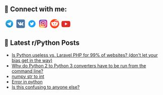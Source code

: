 ## 🔎 Connect with me:
[<img src="https://github.com/bullbesh/bullbesh/blob/main/images/Telegram.png" width="32" height="32" />](https://t.me/bullbesh)
[<img src="https://github.com/bullbesh/bullbesh/blob/main/images/VK.png" width="32" height="32" />](https://vk.com/bullbesh)
[<img src="https://github.com/bullbesh/bullbesh/blob/main/images/Twitter.png" width="32" height="32" />](https://twitter.com/bullbesh1)
[<img src="https://github.com/bullbesh/bullbesh/blob/main/images/Instagram.png" width="32" height="32" />](https://www.instagram.com/bullbesh)
[<img src="https://github.com/bullbesh/bullbesh/blob/main/images/Reddit.png" width="32" height="32" />](https://www.reddit.com/user/bullbesh)
[<img src="https://github.com/bullbesh/bullbesh/blob/main/images/YouTube.png" width="32" height="32" />](https://www.youtube.com/channel/UCtfjRs6uzgq5mfm8S06WTcg)

## 📕 Latest r/Python Posts
<!-- BLOG-POST-LIST:START -->
- [Is Python useless vs. Laravel PHP for 99% of websites? &lpar;don&#39;t let your bias get in the way&rpar;](https://www.reddit.com/r/Python/comments/yku4ms/is_python_useless_vs_laravel_php_for_99_of/)
- [Why do Python 2 to Python 3 converters have to be run from the command line?](https://www.reddit.com/r/Python/comments/ykt5ga/why_do_python_2_to_python_3_converters_have_to_be/)
- [numpy str to int](https://www.reddit.com/r/Python/comments/ykt0rq/numpy_str_to_int/)
- [Error in python](https://www.reddit.com/r/Python/comments/ykqmb3/error_in_python/)
- [Is this confusing to anyone else?](https://www.reddit.com/r/Python/comments/ykpesq/is_this_confusing_to_anyone_else/)
<!-- BLOG-POST-LIST:END -->
